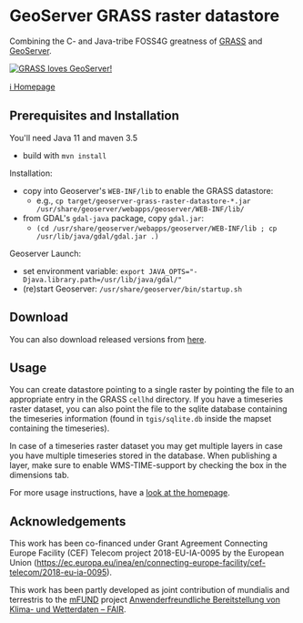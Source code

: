 # GeoServer GRASS raster datastore

Combining the C- and Java-tribe FOSS4G greatness of [GRASS](https://grass.osgeo.org/) and
[GeoServer](http://geoserver.org/).

[![GRASS loves GeoServer!](https://mundialis.github.io/geoserver-grass-raster-datastore/images/grass-heart-geoserver.svg)](https://mundialis.github.io/geoserver-grass-raster-datastore)

[ℹ️ Homepage](https://mundialis.github.io/geoserver-grass-raster-datastore/)

## Prerequisites and Installation

You'll need Java 11 and maven 3.5

* build with `mvn install`

Installation:
* copy into Geoserver's `WEB-INF/lib` to enable the GRASS datastore:
  * e.g., `cp target/geoserver-grass-raster-datastore-*.jar /usr/share/geoserver/webapps/geoserver/WEB-INF/lib/`
* from GDAL's `gdal-java` package, copy `gdal.jar`:
  * `(cd /usr/share/geoserver/webapps/geoserver/WEB-INF/lib ; cp /usr/lib/java/gdal/gdal.jar .)`

Geoserver Launch:
* set environment variable: `export JAVA_OPTS="-Djava.library.path=/usr/lib/java/gdal/"`
* (re)start Geoserver: `/usr/share/geoserver/bin/startup.sh`

## Download

You can also download released versions from [here](https://nexus.terrestris.de/#browse/browse:public:de%2Fterrestris%2Fgeoserver-grass-raster-datastore).

## Usage

You can create datastore pointing to a single raster by pointing the file to an appropriate entry in the GRASS `cellhd`
directory. If you have a timeseries raster dataset, you can also point the file to the sqlite database containing the
timeseries information (found in `tgis/sqlite.db` inside the mapset containing the timeseries).

In case of a timeseries raster dataset you may get multiple layers in case you have multiple timeseries stored in the
database. When publishing a layer, make sure to enable WMS-TIME-support by checking the box in the dimensions tab.

For more usage instructions, have a [look at the homepage](https://mundialis.github.io/geoserver-grass-raster-datastore/).

## Acknowledgements

This work has been co-financed under Grant Agreement Connecting Europe Facility (CEF) Telecom project 2018-EU-IA-0095
by the European Union (https://ec.europa.eu/inea/en/connecting-europe-facility/cef-telecom/2018-eu-ia-0095).

This work has been partly developed as joint contribution of mundialis and terrestris to the
[mFUND](https://www.bmvi.de/SharedDocs/DE/Artikel/DG/mfund-projekte/fair.html) project
[Anwenderfreundliche Bereitstellung von Klima- und Wetterdaten – FAIR](https://www.fair-opendata.de/).
